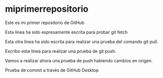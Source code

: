 # miprimerrepositorio
Este es mi primer repositorio de GitHub

Esta linea ha sido expresamente escrita para probar git fetch

Esta otra linea ha sido escrita para realizar una prueba del comando git pull.

Escribo esta línea para realizar una prueba de git push.

Vamos a realizar ahora una prueba de push habiendo cambios en origen.

Prueba de commit a través de GitHub Desktop